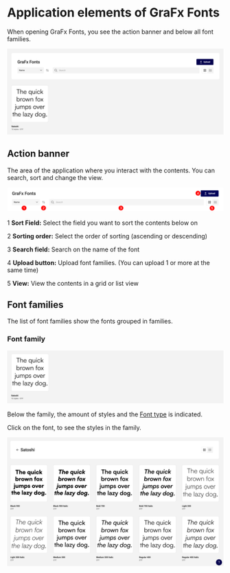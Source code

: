# Application elements of GraFx Fonts

When opening GraFx Fonts, you see the action banner and below all font families.

![appscreen](dashboard.png)

## Action banner

The area of the application where you interact with the contents. You can search, sort and change the view.

![appscreen](action-banner.png)

<span class="reddot">1</span>
**Sort Field:** 
Select the field you want to sort the contents below on

<span class="reddot">2</span>
**Sorting order:** 
Select the order of sorting (ascending or descending)

<span class="reddot">3</span>
**Search field:** 
Search on the name of the font

<span class="reddot">4</span>
**Upload button:** 
Upload font families. (You can upload 1 or more at the same time)

<span class="reddot">5</span>
**View:** 
View the contents in a grid or list view

## Font families

The list of font families show the fonts grouped in families.

### Font family

![appscreen](family.png)

Below the family, the amount of styles and the [Font type](/GraFx-Fonts/overview/supported-font-types/) is indicated.

Click on the font, to see the styles in the family.

![appscreen](family-styles.png)
